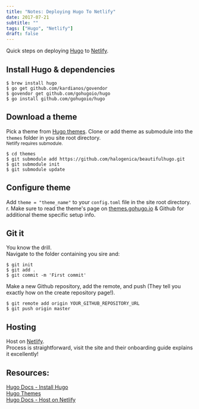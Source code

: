 ```yaml
---
title: "Notes: Deploying Hugo To Netlify"
date: 2017-07-21
subtitle: ""
tags: ["Hugo", "Netlify"]
draft: false
---
```

Quick steps on deploying [Hugo](https://gohugo.io/) to [Netlify](https://www.netlify.com/).
<!--more-->
## Install Hugo & dependencies
```
$ brew install hugo
$ go get github.com/kardianos/govendor
$ govendor get github.com/gohugoio/hugo
$ go install github.com/gohugoio/hugo
```

## Download a theme
Pick a theme from [Hugo themes](https://themes.gohugo.io/).
Clone or add theme as submodule into the `themes` folder in you site root directory.<br>
<sup>Netlify requires submodule.</sup>
```
$ cd themes
$ git submodule add https://github.com/halogenica/beautifulhugo.git
$ git submodule init
$ git submodule update
```

## Configure theme
Add `theme = "theme_name"` to your `config.toml` file in the site root directory.<br>r.
Make sure to read the theme's page on [themes.gohugo.io](themes.gohugo.io) & Github for additional theme specific setup info.

## Git it
You know the drill.<br>
Navigate to the folder containing you sire and:
```
$ git init
$ git add .
$ git commit -m 'First commit'
```
Make a new Github repository, add the remote, and push (They tell you exactly how on the create repository page!).
```
$ git remote add origin YOUR_GITHUB_REPOSITORY_URL
$ git push origin master
```

## Hosting
Host on [Netlify](https://netlify.com).<br>
Process is straightforward, visit the site and their onboarding guide explains it excellently!

## Resources:
[Hugo Docs - Install Hugo](https://gohugo.io/getting-started/installing/)<br>
[Hugo Themes](https://themes.gohugo.io/)<br>
[Hugo Docs - Host on Netlify](https://gohugo.io/hosting-and-deployment/hosting-on-netlify/)
